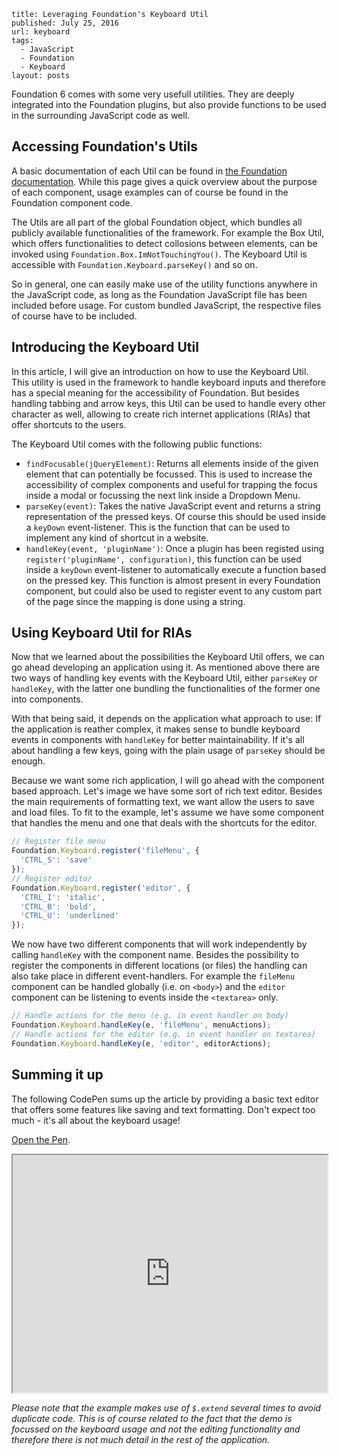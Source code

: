 ```config
title: Leveraging Foundation's Keyboard Util
published: July 25, 2016
url: keyboard
tags:
  - JavaScript
  - Foundation
  - Keyboard
layout: posts
```
Foundation 6 comes with some very usefull utilities. They are deeply integrated into the Foundation plugins, but also provide functions to be used in the surrounding JavaScript code as well.

## Accessing Foundation's Utils
A basic documentation of each Util can be found in [the Foundation documentation](http://foundation.zurb.com/sites/docs/javascript-utilities.html). While this page gives a quick overview about the purpose of each component, usage examples can of course be found in the Foundation component code.

The Utils are all part of the global Foundation object, which bundles all publicly available functionalities of the framework. For example the Box Util, which offers functionalities to detect collosions between elements, can be invoked using `Foundation.Box.ImNotTouchingYou()`. The Keyboard Util is accessible with `Foundation.Keyboard.parseKey()` and so on.

So in general, one can easily make use of the utility functions anywhere in the JavaScript code, as long as the Foundation JavaScript file has been included before usage. For custom bundled JavaScript, the respective files of course have to be included.

## Introducing the Keyboard Util
In this article, I will give an introduction on how to use the Keyboard Util. This utility is used in the framework to handle keyboard inputs and therefore has a special meaning for the accessibility of Foundation. But besides handling tabbing and arrow keys, this Util can be used to handle every other character as well, allowing to create rich internet applications (RIAs) that offer shortcuts to the users.

The Keyboard Util comes with the following public functions:
- `findFocusable(jQueryElement)`: Returns all elements inside of the given element that can potentially be focussed. This is used to increase the accessibility of complex components and useful for trapping the focus inside a modal or focussing the next link inside a Dropdown Menu.
- `parseKey(event)`: Takes the native JavaScript event and returns a string representation of the pressed keys. Of course this should be used inside a `keyDown` event-listener. This is the function that can be used to implement any kind of shortcut in a website.
- `handleKey(event, 'pluginName')`: Once a plugin has been registed using `register('pluginName', configuration)`, this function can be used inside a `keyDown` event-listener to automatically execute a function based on the pressed key. This function is almost present in every Foundation component, but could also be used to register event to any custom part of the page since the mapping is done using a string.

## Using Keyboard Util for RIAs
Now that we learned about the possibilities the Keyboard Util offers, we can go ahead developing an application using it. As mentioned above there are two ways of handling key events with the Keyboard Util, either `parseKey` or `handleKey`, with the latter one bundling the functionalities of the former one into components.

With that being said, it depends on the application what approach to use: If the application is reather complex, it makes sense to bundle keyboard events in components with `handleKey` for better maintainability. If it's all about handling a few keys, going with the plain usage of `parseKey` should be enough. 

Because we want some rich application, I will go ahead with the component based approach. Let's image we have some sort of rich text editor. Besides the main requirements of formatting text, we want allow the users to save and load files. To fit to the example, let's assume we have some component that handles the menu and one that deals with the shortcuts for the editor.

```js
// Register file menu
Foundation.Keyboard.register('fileMenu', {
  'CTRL_S': 'save'
});
// Register editor
Foundation.Keyboard.register('editor', {
  'CTRL_I': 'italic',
  'CTRL_B': 'bold',
  'CTRL_U': 'underlined'
});
```

We now have two different components that will work independently by calling `handleKey` with the component name. Besides the possibility to register the components in different locations (or files) the handling can also take place in different event-handlers. For example the `fileMenu` component can be handled globally (i.e. on `<body>`) and the `editor` component can be listening to events inside the `<textarea>` only.

```js
// Handle actions for the menu (e.g. in event handler on body)
Foundation.Keyboard.handleKey(e, 'fileMenu', menuActions);
// Handle actions for the editor (e.g. in event handler on textarea)
Foundation.Keyboard.handleKey(e, 'editor', editorActions);
```




## Summing it up
The following CodePen sums up the article by providing a basic text editor that offers some features like saving and text formatting. Don't expect too much - it's all about the keyboard usage!

[Open the Pen](http://codepen.io/Owlbertz/pen/ZOomgz).

<iframe src="http://s.codepen.io/Owlbertz/debug/ZOomgz" width="100%" height="380"></iframe>

*Please note that the example makes use of `$.extend` several times to avoid duplicate code. This is of course related to the fact that the demo is focussed on the keyboard usage and not the editing functionality and therefore there is not much detail in the rest of the application.*